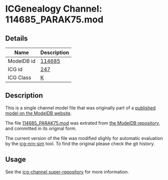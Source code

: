 # ICGenealogy Channel: 114685\_PARAK75.mod

## Details

Name | Description
---- | -----------
ModelDB id | [114685](http://senselab.med.yale.edu/ModelDB/ShowModel.cshtml?model=114685)
ICG id | [247](http://icg.neurotheory.ox.ac.uk/channels/1/247)
ICG Class | [K](http://icg.neurotheory.ox.ac.uk/channels/1)

## Description

This is a single channel model file that was originally part of a [published model on the ModelDB website](http://senselab.med.yale.edu/mModelDB/ShowModel.cshtml?model=114685).


The file [114685\_PARAK75.mod](114685_PARAK75.mod) was extrated from [the ModelDB repository](http://senselab.med.yale.edu/ModelDB/ShowModel.cshtml?model=114685), and committed in its original form.

The current version of the file was modified slighly for automatic evaluation by the [icg-nrn-sim](https://github.com/icgenealogy/icg-nrn-sim) tool. To find the original please check the git history.


## Usage

See the [icg-channel super-repository](https://github.com/icgenealogy/icg-channels) for more information.